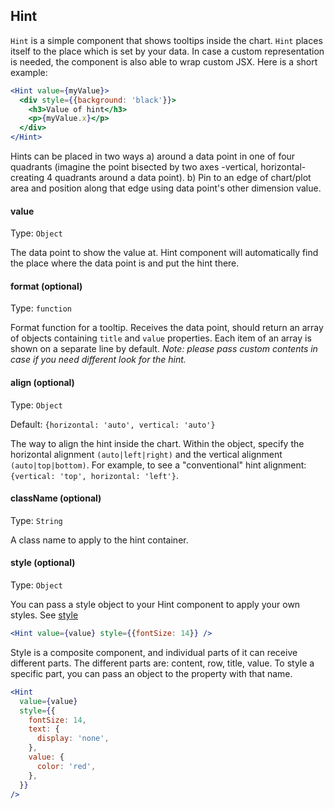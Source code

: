 ## Hint

<!-- INJECT:"DynamicComplexEdgeHintsWithLink" -->

`Hint` is a simple component that shows tooltips inside the chart. `Hint` places
itself to the place which is set by your data. In case a custom representation
is needed, the component is also able to wrap custom JSX. Here is a short
example:

```jsx
<Hint value={myValue}>
  <div style={{background: 'black'}}>
    <h3>Value of hint</h3>
    <p>{myValue.x}</p>
  </div>
</Hint>
```

<!-- INJECT:"DynamicHintsWithLink" -->
<!-- INJECT:"DynamicSimpleEdgeHintsWithLink" -->

Hints can be placed in two ways a) around a data point in one of four quadrants
(imagine the point bisected by two axes -vertical, horizontal- creating 4
quadrants around a data point). b) Pin to an edge of chart/plot area and
position along that edge using data point's other dimension value.

<!-- INJECT:"StaticHintsWithLink" -->

#### value

Type: `Object`

The data point to show the value at. Hint component will automatically find the
place where the data point is and put the hint there.

#### format (optional)

Type: `function`

Format function for a tooltip. Receives the data point, should return an array
of objects containing `title` and `value` properties. Each item of an array is
shown on a separate line by default. _Note: please pass custom contents in case
if you need different look for the hint._

#### align (optional)

Type: `Object`

Default: `{horizontal: 'auto', vertical: 'auto'}`

The way to align the hint inside the chart. Within the object, specify the
horizontal alignment `(auto|left|right)` and the vertical alignment
`(auto|top|bottom)`. For example, to see a "conventional" hint alignment:
`{vertical: 'top', horizontal: 'left'}`.

<!-- INJECT:"DynamicSimpleTopEdgeHintsWithLink" -->

#### className (optional)

Type: `String`

A class name to apply to the hint container.

#### style (optional)

Type: `Object`

You can pass a style object to your Hint component to apply your own styles. See
[style](style.md)

```jsx
<Hint value={value} style={{fontSize: 14}} />
```

Style is a composite component, and individual parts of it can receive different
parts. The different parts are: content, row, title, value. To style a specific
part, you can pass an object to the property with that name.

```jsx
<Hint
  value={value}
  style={{
    fontSize: 14,
    text: {
      display: 'none',
    },
    value: {
      color: 'red',
    },
  }}
/>
```

<!-- INJECT:"DynamicProgrammaticRightEdgeHintsWithLink" -->
